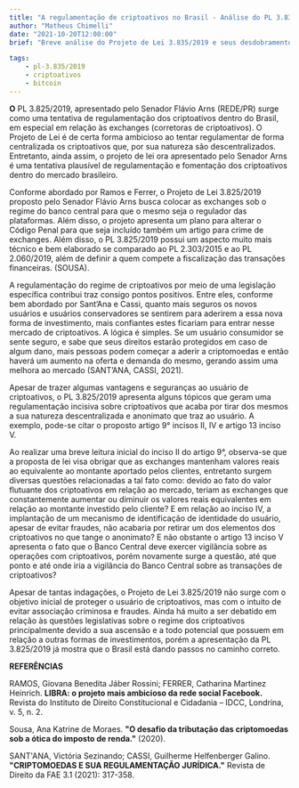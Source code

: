 ```yaml
---
title: "A regulamentação de criptoativos no Brasil - Análise do PL 3.835/2019"
author: "Matheus Chimelli"
date: "2021-10-20T12:00:00"
brief: "Breve análise do Projeto de Lei 3.835/2019 e seus desdobramentos em relação ao regime de cripto ativos"

tags:
    - pl-3.835/2019
    - criptoativos
    - bitcoin
---
```


**<span class="first-letter">O</span>** PL 3.825/2019, apresentado pelo Senador Flávio Arns (REDE/PR) surge como uma tentativa de regulamentação dos criptoativos dentro do Brasil, em especial em relação às exchanges (corretoras de criptoativos). O Projeto de Lei é de certa forma ambicioso ao tentar regulamentar de forma centralizada os criptoativos que, por sua natureza são descentralizados. Entretanto, ainda assim, o projeto de lei ora apresentado pelo Senador Arns é uma tentativa plausível de regulamentação e fomentação dos criptoativos dentro do mercado brasileiro.


Conforme abordado por Ramos e Ferrer, o Projeto de Lei 3.825/2019 proposto pelo Senador Flávio Arns busca colocar as exchanges sob o regime do banco central para que o mesmo seja o regulador das plataformas. Além disso, o projeto apresenta um plano para alterar o Código Penal para que seja incluído também um artigo para crime de exchanges. Além disso, o PL 3.825/2019 possui um aspecto muito mais técnico e bem elaborado se comparado ao PL 2.303/2015 e ao PL 2.060/2019, além de definir a quem compete a fiscalização das transações financeiras. (SOUSA).


A regulamentação do regime de criptoativos por meio de uma legislação específica contribui traz consigo pontos positivos. Entre eles, conforme bem abordado por Sant’Ana e Cassi, quanto mais seguros os novos usuários e usuários conservadores se sentirem para aderirem a essa nova forma de investimento, mais confiantes estes ficariam para entrar nesse mercado de criptoativos. A lógica é simples. Se um usuário consumidor se sente seguro, e sabe que seus direitos estarão protegidos em caso de algum dano, mais pessoas podem começar a aderir a criptomoedas e então haverá um aumento na oferta e demanda do mesmo, gerando assim uma melhora ao mercado (SANT’ANA, CASSI, 2021).


Apesar de trazer algumas vantagens e seguranças ao usuário de criptoativos, o PL 3.825/2019 apresenta alguns tópicos que geram uma regulamentação incisiva sobre criptoativos que acaba por tirar dos mesmos a sua natureza descentralizada e anonimato que traz ao usuário. A exemplo, pode-se citar o proposto artigo 9° incisos II, IV e artigo 13 inciso V.


Ao realizar uma breve leitura inicial do inciso II do artigo 9°, observa-se que a proposta de lei visa obrigar que as exchanges mantenham valores reais ao equivalente ao montante aportado pelos clientes, entretanto surgem diversas questões relacionadas a tal fato como: devido ao fato do valor flutuante dos criptoativos em relação ao mercado, teriam as exchanges que constantemente aumentar ou diminuir os valores reais equivalentes em relação ao montante investido pelo cliente? E em relação ao inciso IV, a implantação de um mecanismo de identificação de identidade do usuário, apesar de evitar fraudes, não acabaria por retirar um dos elementos dos criptoativos no que tange o anonimato? E não obstante o artigo 13 inciso V apresenta o fato que o Banco Central deve exercer vigilância sobre as operações com criptoativos, porém novamente surge a questão, até que ponto e até onde iria a vigilância do Banco Central sobre as transações de criptoativos?


Apesar de tantas indagações, o Projeto de Lei 3.825/2019 não surge com o objetivo inicial de proteger o usuário de criptoativos, mas com o intuito de evitar associação criminosa e fraudes. Ainda há muito a ser debatido em relação às questões legislativas sobre o regime dos criptoativos principalmente devido a sua ascensão e a todo potencial que possuem em relação a outras formas de investimentos, porém a apresentação da PL 3.825/2019 já mostra que o Brasil está dando passos no caminho correto.


**REFERÊNCIAS**

RAMOS, Giovana Benedita Jáber Rossini; FERRER, Catharina Martinez Heinrich. **LIBRA: o projeto mais ambicioso da rede social Facebook.** Revista do Instituto de Direito Constitucional e Cidadania – IDCC, Londrina, v. 5, n. 2.

Sousa, Ana Katrine de Moraes. **"O desafio da tributação das criptomoedas sob a ótica do imposto de renda."** (2020).

SANT'ANA, Victória Sezinando; CASSI, Guilherme Helfenberger Galino. **"CRIPTOMOEDAS E SUA REGULAMENTAÇÃO JURÍDICA."** Revista de Direito da FAE 3.1 (2021): 317-358.
